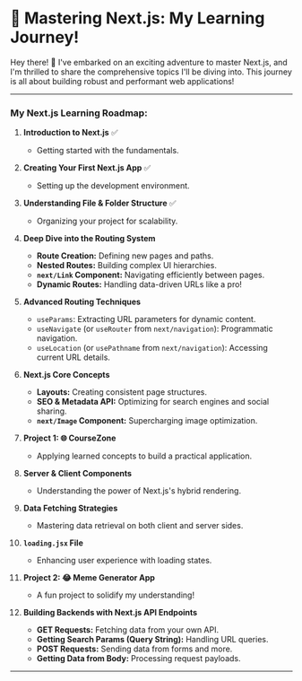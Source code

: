# 🚀 Mastering Next.js: My Learning Journey!

Hey there! 👋 I've embarked on an exciting adventure to master Next.js, and I'm thrilled to share the comprehensive topics I'll be diving into. This journey is all about building robust and performant web applications!

---

### My Next.js Learning Roadmap:

1.  **Introduction to Next.js** ✅
    * Getting started with the fundamentals.

2.  **Creating Your First Next.js App** ✅
    * Setting up the development environment.

3.  **Understanding File & Folder Structure** ✅
    * Organizing your project for scalability.

4.  **Deep Dive into the Routing System**
    * **Route Creation:** Defining new pages and paths.
    * **Nested Routes:** Building complex UI hierarchies.
    * **`next/Link` Component:** Navigating efficiently between pages.
    * **Dynamic Routes:** Handling data-driven URLs like a pro!

5.  **Advanced Routing Techniques**
    * `useParams`: Extracting URL parameters for dynamic content.
    * `useNavigate` (or `useRouter` from `next/navigation`): Programmatic navigation.
    * `useLocation` (or `usePathname` from `next/navigation`): Accessing current URL details.

6.  **Next.js Core Concepts**
    * **Layouts:** Creating consistent page structures.
    * **SEO & Metadata API:** Optimizing for search engines and social sharing.
    * **`next/Image` Component:** Supercharging image optimization.

7.  **Project 1: 🌐 CourseZone**
    * Applying learned concepts to build a practical application.

8.  **Server & Client Components**
    * Understanding the power of Next.js's hybrid rendering.

9.  **Data Fetching Strategies**
    * Mastering data retrieval on both client and server sides.

10. **`loading.jsx` File**
    * Enhancing user experience with loading states.

11. **Project 2: 😂 Meme Generator App**
    * A fun project to solidify my understanding!

12. **Building Backends with Next.js API Endpoints**
    * **GET Requests:** Fetching data from your own API.
    * **Getting Search Params (Query String):** Handling URL queries.
    * **POST Requests:** Sending data from forms and more.
    * **Getting Data from Body:** Processing request payloads.

---

